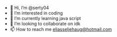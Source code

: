 - 👋 Hi, I’m @serty04
- 👀 I’m interested in coding
- 🌱 I’m currently learning java script
- 💞️ I’m looking to collaborate on idk 
- 📫 How to reach me eliasseljehaug@hotmail.com

<!---
serty04/serty04 is a ✨ special ✨ repository because its `README.md` (this file) appears on your GitHub profile.
You can click the Preview link to take a look at your changes.
--->
